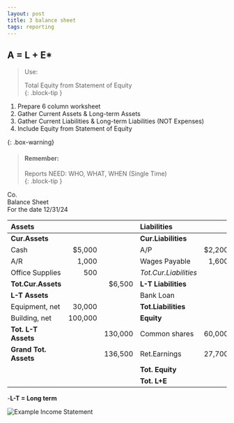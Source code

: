 ```yaml
---
layout: post
title: 3 balance sheet
tags: reporting
---
```


## A = L + E* 

>Use: 
>
>Total Equity from Statement of Equity   
{: .block-tip }

1. Prepare 6 column worksheet   
2. Gather Current Assets & Long-term Assets  
3. Gather Current Liabilities & Long-term Liabilities (NOT Expenses)  
4. Include Equity from Statement of Equity 

{: .box-warning}
> #### Remember:
>
>Reports NEED: WHO, WHAT, WHEN (Single Time)  
{: .block-tip }

Co.    
Balance Sheet   
For the date 12/31/24   

|Assets|  |  |Liabilities| | |
|:-|-:|-:|:-|-:|-:|
|**Cur.Assets**| | |**Cur.Liabilities**| | |
|Cash|$5,000| |A/P|$2,200| |
|A/R|1,000| |Wages Payable|1,600| |
|Office Supplies|500| |*Tot.Cur.Liabilities*| |3,800|
|**Tot.Cur.Assets**| |$6,500 |**L-T Liabilities**| | |
|**L-T Assets**| | |Bank Loan| |45,000|
|Equipment, net|30,000| |**Tot.Liabilities**| |48,800|
|Building, net|100,000| |**Equity**|| |
|**Tot. L-T Assets**| |130,000 |Common shares|60,000| |
|**Grand Tot. Assets** | |136,500|Ret.Earnings|27,700| |
| | | |**Tot. Equity**| |87,700|
| | | |**Tot. L+E**| |$136,500|

-**L-T = Long term**  

![Example Income Statement](/assets/tony-bell/balance.sheet.numbers.png)   


